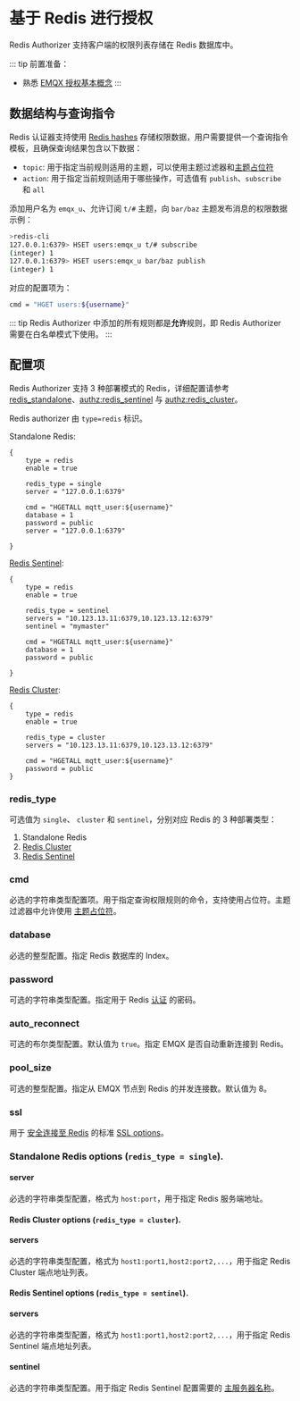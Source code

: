 # 基于 Redis 进行授权

Redis Authorizer 支持客户端的权限列表存储在 Redis 数据库中。

::: tip 前置准备：

- 熟悉 [EMQX 授权基本概念](./authz.md)
  :::

## 数据结构与查询指令

Redis 认证器支持使用 [Redis hashes](https://redis.io/docs/manual/data-types/#hashes) 存储权限数据，用户需要提供一个查询指令模板，且确保查询结果包含以下数据：

- `topic`: 用于指定当前规则适用的主题，可以使用主题过滤器和[主题占位符](./authz.md#主题占位符)
- `action`: 用于指定当前规则适用于哪些操作，可选值有 `publish`、`subscribe` 和 `all`

添加用户名为 `emqx_u`、允许订阅 `t/#` 主题，向 `bar/baz` 主题发布消息的权限数据示例：

```bash
>redis-cli
127.0.0.1:6379> HSET users:emqx_u t/# subscribe
(integer) 1
127.0.0.1:6379> HSET users:emqx_u bar/baz publish
(integer) 1
```

对应的配置项为：

```bash
cmd = "HGET users:${username}"
```

::: tip
Redis Authorizer 中添加的所有规则都是**允许**规则，即 Redis Authorizer 需要在白名单模式下使用。
:::

## 配置项

Redis Authorizer 支持 3 种部署模式的 Redis，详细配置请参考 [redis_standalone](../../configuration/configuration-manual.md#authz:redis_standalone)、[authz:redis_sentinel](../../configuration/configuration-manual.md#authz:redis_sentinel) 与 [authz:redis_cluster](../../configuration/configuration-manual.md#authz:redis_cluster)。

Redis authorizer 由 `type=redis` 标识。

Standalone Redis:

```hocon
{
    type = redis
    enable = true

    redis_type = single
    server = "127.0.0.1:6379"

    cmd = "HGETALL mqtt_user:${username}"
    database = 1
    password = public
    server = "127.0.0.1:6379"

}
```

[Redis Sentinel](https://redis.io/docs/manual/sentinel/):

```hocon
{
    type = redis
    enable = true

    redis_type = sentinel
    servers = "10.123.13.11:6379,10.123.13.12:6379"
    sentinel = "mymaster"

    cmd = "HGETALL mqtt_user:${username}"
    database = 1
    password = public

}
```

[Redis Cluster](https://redis.io/docs/manual/scaling/):

```hocon
{
    type = redis
    enable = true

    redis_type = cluster
    servers = "10.123.13.11:6379,10.123.13.12:6379"

    cmd = "HGETALL mqtt_user:${username}"
    password = public
}
```

### redis_type

可选值为 `single`、 `cluster` 和 `sentinel`，分别对应 Redis 的 3 种部署类型：

1. Standalone Redis
2. [Redis Cluster](https://redis.io/docs/manual/scaling/)
3. [Redis Sentinel](https://redis.io/docs/manual/sentinel/)

### cmd

必选的字符串类型配置项。用于指定查询权限规则的命令，支持使用占位符。主题过滤器中允许使用 [主题占位符](./authz.md#主题占位符)。

### database

必选的整型配置。指定 Redis 数据库的 Index。

### password

可选的字符串类型配置。指定用于 Redis [认证](https://redis.io/docs/manual/security/#authentication) 的密码。

### auto_reconnect

可选的布尔类型配置。默认值为 `true`。指定 EMQX 是否自动重新连接到 Redis。

### pool_size

可选的整型配置。指定从 EMQX 节点到 Redis 的并发连接数。默认值为 8。

### ssl

用于 [安全连接至 Redis](https://redis.io/docs/manual/security/encryption/) 的标准 [SSL options](../../configuration/configuration.md#tls-ciphers)。

### Standalone Redis options (`redis_type = single`).

#### server

必选的字符串类型配置，格式为 `host:port`，用于指定 Redis 服务端地址。

#### Redis Cluster options (`redis_type = cluster`).

#### servers

必选的字符串类型配置，格式为 `host1:port1,host2:port2,...`，用于指定 Redis Cluster 端点地址列表。

#### Redis Sentinel options (`redis_type = sentinel`).

#### servers

必选的字符串类型配置，格式为 `host1:port1,host2:port2,...`，用于指定 Redis Sentinel 端点地址列表。

#### sentinel

必选的字符串类型配置。用于指定 Redis Sentinel 配置需要的 [主服务器名称](https://redis.io/docs/manual/sentinel/#configuring-sentinel)。
